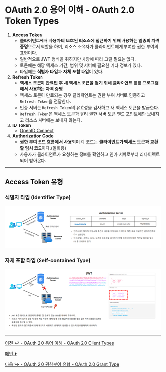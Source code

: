 # OAuth 2.0 용어 이해 - OAuth 2.0 Token Types

1. **Access Token**
   - **클라이언트에서 사용자의 보호된 리소스에 접근하기 위해 사용하는 일종의 자격 증명**으로서 역할을 하며, 리소스 소유자가 클라이언트에게 부여한 권한 부여의 표현이다.
   - 일반적으로 JWT 형식을 취하지만 사양에 따라 그럴 필요는 없다.
   - 토큰에는 해당 액세스 기간, 범위 및 서버에 필요한 기타 정보가 있다.
   - 타입에는 **식별자 타입**과 **자체 포함 타입**이 있다.
2. **Refresh Token**
   - **액세스 토큰이 만료된 후 새 액세스 토큰을 얻기 위해 클라이언트 응용 프로그램에서 사용하는 자격 증명**
   - 액세스 토큰이 만료되는 경우 클라이언트는 권한 부여 서버로 인증하고 `Refresh Token`을 전달한다.
   - 인증 서버는 `Refresh Token`의 유효성을 검사하고 새 액세스 토큰을 발급한다.
   - `Refresh Token`은 액세스 토큰과 달리 권한 서버 토큰 엔드 포인트에만 보내지고 리소스 서버에는 보내지 않는다.
3. **ID Token**
   - [OpenID Connect]()
4. **Authorization Code**
   - **권한 부여 코드 흐름에서 사용**되며 이 코드는 **클라이언트가 액세스 토큰과 교환할 임시 코드**이다.(일회용)
   - 사용자가 클라이언트가 요청하는 정보를 확인하고 인가 서버로부터 리다이렉트 되어 받아온다.

---

## Access Token 유형

### 식별자 타입 (Identifier Type)

![img_5.png](image/img_5.png)

### 자체 포함 타입 (Self-contained Type)

![img_6.png](image/img_6.png)

---

[이전 ↩️ - OAuth 2.0 용어 이해 - OAuth 2.0 Client Types](https://github.com/genesis12345678/TIL/blob/main/Spring/security/oauth/%EC%9A%A9%EC%96%B4%EC%9D%B4%ED%95%B4/ClientTypes.md)

[메인 ⏫](https://github.com/genesis12345678/TIL/blob/main/Spring/security/oauth/main.md)

[다음 ↪️ - OAuth 2.0 권한부여 유형 - OAuth 2.0 Grant Type]()
